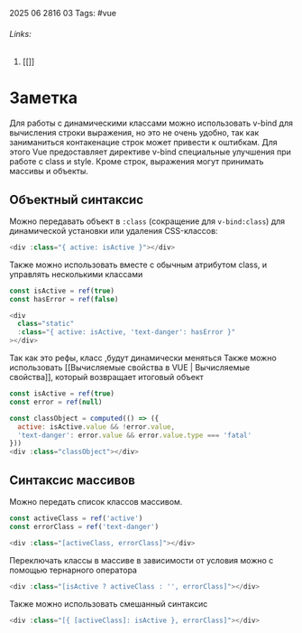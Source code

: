 2025 06 2816 03
Tags: #vue 
###### Links: 
1) [[]]
# Заметка
Для работы с динамическими классами можно использовать v-bind для вычисления строки выражения, но это не очень удобно, так как заниманиться контакенацие строк может привести к оштибкам. Для этого Vue предоставляет директиве v-bind специальные улучшения при работе с class и style. Кроме строк, выражения могут принимать массивы и объекты.

## Объектный синтаксис
Можно передавать объект в `:class` (сокращение для `v-bind:class`) для динамической установки или удаления CSS-классов:
```js
<div :class="{ active: isActive }"></div>
```
Также можно использовать вместе с обычным атрибутом class, и управлять несколькими классами
```js
const isActive = ref(true)
const hasError = ref(false)

<div
  class="static"
  :class="{ active: isActive, 'text-danger': hasError }"
></div>
```
Так как это рефы, класс ,будут динамически меняться
Также можно использовать [[Вычисляемые свойства в VUE | Вычисляемые свойства]], который возвращает итоговый объект
```js
const isActive = ref(true)
const error = ref(null)

const classObject = computed(() => ({
  active: isActive.value && !error.value,
  'text-danger': error.value && error.value.type === 'fatal'
}))
<div :class="classObject"></div>
```
## Синтаксис массивов
Можно передать список классов массивом.
```js
const activeClass = ref('active')
const errorClass = ref('text-danger')

<div :class="[activeClass, errorClass]"></div>
```
Переключать классы в массиве в зависимости от условия можно с помощью тернарного оператора
```js
<div :class="[isActive ? activeClass : '', errorClass]"></div>
```
Также можно использовать смешанный синтаксис
```js
<div :class="[{ [activeClass]: isActive }, errorClass]"></div>
```